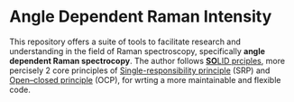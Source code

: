 # Angle Dependent Raman Intensity
This repository offers a suite of tools to facilitate research and understanding in the field of Raman spectroscopy, specifically **angle dependent Raman spectrocopy**.
The author follows [**SO**LID prciples](https://realpython.com/solid-principles-python/), more percisely 2 core principles of [Single-responsibility principle](https://en.wikipedia.org/wiki/Single_responsibility_principle) (SRP) and [Open–closed principle](https://en.wikipedia.org/wiki/Open%E2%80%93closed_principle) (OCP),  for wrting a more maintainable and flexible code.



